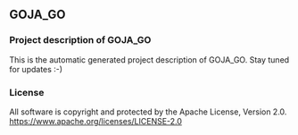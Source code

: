 ## GOJA_GO

### Project description of GOJA_GO

This is the automatic generated project description of GOJA_GO. Stay tuned for updates :-)

### License

All software is copyright and protected by the Apache License, Version 2.0.
https://www.apache.org/licenses/LICENSE-2.0
